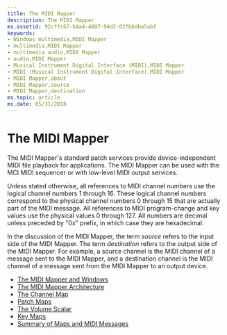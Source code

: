 ```yaml
---
title: The MIDI Mapper
description: The MIDI Mapper
ms.assetid: 92cffc67-b4a4-4807-94d2-02fbbdba5abf
keywords:
- Windows multimedia,MIDI Mapper
- multimedia,MIDI Mapper
- multimedia audio,MIDI Mapper
- audio,MIDI Mapper
- Musical Instrument Digital Interface (MIDI),MIDI Mapper
- MIDI (Musical Instrument Digital Interface),MIDI Mapper
- MIDI Mapper,about
- MIDI Mapper,source
- MIDI Mapper,destination
ms.topic: article
ms.date: 05/31/2018
---
```


# The MIDI Mapper

The MIDI Mapper's standard patch services provide device-independent MIDI file playback for applications. The MIDI Mapper can be used with the MCI MIDI sequencer or with low-level MIDI output services.

Unless stated otherwise, all references to MIDI channel numbers use the logical channel numbers 1 through 16. These logical channel numbers correspond to the physical channel numbers 0 through 15 that are actually part of the MIDI message. All references to MIDI program-change and key values use the physical values 0 through 127. All numbers are decimal unless preceded by "0x" prefix, in which case they are hexadecimal.

In the discussion of the MIDI Mapper, the term *source* refers to the input side of the MIDI Mapper. The term *destination* refers to the output side of the MIDI Mapper. For example, a source channel is the MIDI channel of a message sent to the MIDI Mapper, and a destination channel is the MIDI channel of a message sent from the MIDI Mapper to an output device.

-   [The MIDI Mapper and Windows](the-midi-mapper-and-windows.md)
-   [The MIDI Mapper Architecture](the-midi-mapper-architecture.md)
-   [The Channel Map](the-channel-map.md)
-   [Patch Maps](patch-maps.md)
-   [The Volume Scalar](the-volume-scalar.md)
-   [Key Maps](key-maps.md)
-   [Summary of Maps and MIDI Messages](summary-of-maps-and-midi-messages.md)

 

 




